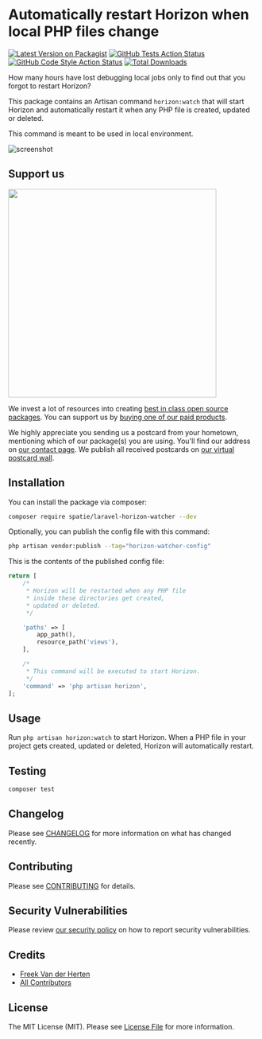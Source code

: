 # Automatically restart Horizon when local PHP files change

[![Latest Version on Packagist](https://img.shields.io/packagist/v/spatie/laravel-horizon-watcher.svg?style=flat-square)](https://packagist.org/packages/spatie/laravel-horizon-watcher)
[![GitHub Tests Action Status](https://img.shields.io/github/workflow/status/spatie/laravel-horizon-watcher/run-tests?label=tests)](https://github.com/spatie/laravel-horizon-watcher/actions?query=workflow%3Arun-tests+branch%3Amain)
[![GitHub Code Style Action Status](https://img.shields.io/github/workflow/status/spatie/laravel-horizon-watcher/Fix%20PHP%20code%20style%20issues?label=code%20style)](https://github.com/spatie/laravel-horizon-watcher/actions?query=workflow%3A"Fix+PHP+code+style+issues"+branch%3Amain)
[![Total Downloads](https://img.shields.io/packagist/dt/spatie/laravel-horizon-watcher.svg?style=flat-square)](https://packagist.org/packages/spatie/laravel-horizon-watcher)

How many hours have lost debugging local jobs only to find out that you forgot to restart Horizon?

This package contains an Artisan command `horizon:watch` that will start Horizon and automatically restart it when any PHP file is created, updated or deleted.

This command is meant to be used in local environment.

![screenshot](https://github.com/spatie/laravel-horizon-watcher/blob/main/docs/images/screenshot.jpg)

## Support us

[<img src="https://github-ads.s3.eu-central-1.amazonaws.com/laravel-horizon-watcher.jpg?t=1" width="419px" />](https://spatie.be/github-ad-click/laravel-horizon-watcher)

We invest a lot of resources into creating [best in class open source packages](https://spatie.be/open-source). You can support us by [buying one of our paid products](https://spatie.be/open-source/support-us).

We highly appreciate you sending us a postcard from your hometown, mentioning which of our package(s) you are using. You'll find our address on [our contact page](https://spatie.be/about-us). We publish all received postcards on [our virtual postcard wall](https://spatie.be/open-source/postcards).

## Installation

You can install the package via composer:

```bash
composer require spatie/laravel-horizon-watcher --dev
```

Optionally, you can publish the config file with this command:

```bash
php artisan vendor:publish --tag="horizon-watcher-config"
```

This is the contents of the published config file:

```php
return [
    /*
     * Horizon will be restarted when any PHP file
     * inside these directories get created,
     * updated or deleted.
     */

    'paths' => [
        app_path(),
        resource_path('views'),
    ],

    /*
     * This command will be executed to start Horizon.
     */
    'command' => 'php artisan horizon',
];
```


## Usage

Run `php artisan horizon:watch` to start Horizon. When a PHP file in your project gets created, updated or deleted, Horizon will automatically restart.

## Testing

```bash
composer test
```

## Changelog

Please see [CHANGELOG](CHANGELOG.md) for more information on what has changed recently.

## Contributing

Please see [CONTRIBUTING](CONTRIBUTING.md) for details.

## Security Vulnerabilities

Please review [our security policy](../../security/policy) on how to report security vulnerabilities.

## Credits

- [Freek Van der Herten](https://github.com/freekmurze)
- [All Contributors](../../contributors)

## License

The MIT License (MIT). Please see [License File](LICENSE.md) for more information.
